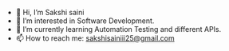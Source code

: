- 👋 Hi, I’m Sakshi saini
- 👀 I’m interested in Software Development.
- 🌱 I’m currently learning Automation Testing and different APIs.
- 📫 How to reach me: sakshisainiii25@gmail.com

<!---
Sakshi12222265/Sakshi12222265 is a ✨ special ✨ repository because its `README.md` (this file) appears on your GitHub profile.
You can click the Preview link to take a look at your changes.
--->
